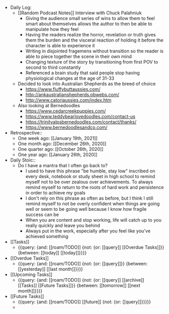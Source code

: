 - Daily Log:
    - [[Random Podcast Notes]] Interview with Chuck Palahniuk
        - Giving the audience small series of wins to allow them to feel smart about themselves allows the author to then be able to manipulate how they feel
        - Having the readers realize the horror, revelation or truth gives them the burden and the visceral reaction of holding it before the character is able to experience it
        - Writing in disjointed fragemens without transition so the reader is able to piece together the scene in their own mind
        - Changing texture of the story by transitioning from first POV to second to third constantly
        - Referenced a brain study that said people stop having physiological changes at the age of 31-33 
    - Decided to look into Australian Shepherds as the breed of choice
        - https://www.fluffybuttaussies.com/
        - http://ankaustralianshepherds.pbwebs.com/
        - http://www.catoriaussies.com/index.htm
    - Also looking at Bernedoodles
        - https://www.cedarcreekpuppies.com/
        - https://www.teddybearlovedoodles.com/contact-us
        - https://trinityalpsbernedoodles.com/contact/thanks/ 
        - https://www.bernedoodlesandco.com/
- Retrospective::
    - One week ago: [[January 19th, 2021]]
    - One month ago: [[December 26th, 2020]]
    - One quarter ago: [[October 26th, 2020]]
    - One year ago: [[January 26th, 2020]]
- Daily Stoic::
    - Do I have a mantra that I often go back to?
        - I used to have this phrase "be humble, stay low" inscribed on every desk, notebook or study sheet in high school to remind myself not to be over zealous over achievements. To always remind myself to return to the roots of hard work and persistence in order to achieve my goals
        - I don't rely on this phrase as often as before, but I think I still remind myself to not be overly confident when things are going well or seem to be going well because I know how fragile success can be
        - When you are content and stop working, life will catch up to you really quickly and leave you behind
        - Always put in the work, especially after you feel like you've achieved something
- [[Tasks]]
    - {{query: {and: [[roam/TODO]] {not: {or: [[query]] [[Overdue Tasks]]}} {between: [[today]] [[today]]}}}}
- [[Overdue Tasks]]
    - {{query: {and: [[roam/TODO]] {not: {or: [[query]]}} {between: [[yesterday]] [[last month]]}}}}
- [[Upcoming Tasks]]
    - {{query: {and: [[roam/TODO]] {not: {or: [[query]] [[archive]] [[Tasks]] [[Future Tasks]]}} {between: [[tomorrow]] [[next month]]}}}}
- [[Future Tasks]]
    - {{query: {and: [[roam/TODO]] [[future]] {not: {or: [[query]]}}}}}
    - 

